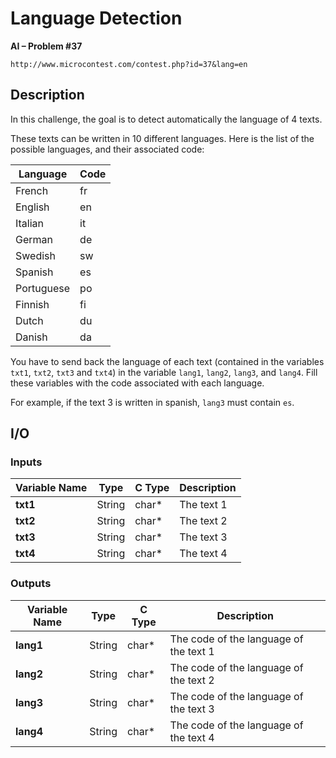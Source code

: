 # Language Detection

**AI – Problem #37**

`http://www.microcontest.com/contest.php?id=37&lang=en`


## Description

In this challenge, the goal is to detect automatically the language of 4 texts.

These texts can be written in 10 different languages. Here is the list of the
possible languages, and their associated code:

| Language   | Code |
| ---------- | ---- |
| French     | fr   |
| English    | en   |
| Italian    | it   |
| German     | de   |
| Swedish    | sw   |
| Spanish    | es   |
| Portuguese | po   |
| Finnish    | fi   |
| Dutch      | du   |
| Danish     | da   |

You have to send back the language of each text (contained in the variables
`txt1`, `txt2`, `txt3` and `txt4`) in the variable `lang1`, `lang2`, `lang3`,
and `lang4`. Fill these variables with the code associated with each language.

For example, if the text 3 is written in spanish, `lang3` must contain `es`.


## I/O

### Inputs

| Variable Name | Type   | C Type | Description |
| ------------- | ------ | ------ | ----------- |
| **txt1**      | String | char*  | The text 1  |
| **txt2**      | String | char*  | The text 2  |
| **txt3**      | String | char*  | The text 3  |
| **txt4**      | String | char*  | The text 4  |

### Outputs

| Variable Name | Type   | C Type | Description                            |
| ------------- | ------ | ------ | -------------------------------------- |
| **lang1**     | String | char*  | The code of the language of the text 1 |
| **lang2**     | String | char*  | The code of the language of the text 2 |
| **lang3**     | String | char*  | The code of the language of the text 3 |
| **lang4**     | String | char*  | The code of the language of the text 4 |

